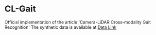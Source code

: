 # CL-Gait
Official implementation of the article 'Camera-LiDAR Cross-modality Gait Recognition'
The synthetic data is available at [Data Link](https://pan.baidu.com/s/1XbdesjakgQERjenNCyLzHA?pwd=gait)
